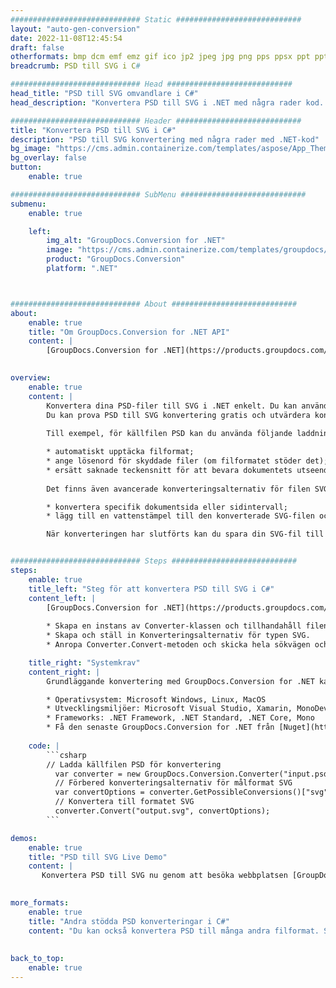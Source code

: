 ```yaml
---
############################# Static ############################
layout: "auto-gen-conversion"
date: 2022-11-08T12:45:54
draft: false
otherformats: bmp dcm emf emz gif ico jp2 jpeg jpg png pps ppsx ppt pptx psb psd svg svgz tga tif tiff webp wmf wmz
breadcrumb: PSD till SVG i C#

############################# Head ############################
head_title: "PSD till SVG omvandlare i C#"
head_description: "Konvertera PSD till SVG i .NET med några rader kod. Använd GroupDocs Document Conversion API för att konvertera över 160 filformat."

############################# Header ############################
title: "Konvertera PSD till SVG i C#"
description: "PSD till SVG konvertering med några rader med .NET-kod"
bg_image: "https://cms.admin.containerize.com/templates/aspose/App_Themes/V3/images/bg/header1.png"
bg_overlay: false
button:
    enable: true

############################# SubMenu ############################
submenu:
    enable: true

    left:
        img_alt: "GroupDocs.Conversion for .NET"
        image: "https://cms.admin.containerize.com/templates/groupdocs/images/product-logos/90x90-noborder/groupdocs-conversion-net.png"
        product: "GroupDocs.Conversion"
        platform: ".NET"



############################# About ############################
about:
    enable: true
    title: "Om GroupDocs.Conversion for .NET API"
    content: |
        [GroupDocs.Conversion for .NET](https://products.groupdocs.com/conversion/net/) kan användas för att konvertera Microsoft Word, Excel, PowerPoint, PDF, Visio och andra format. GroupDocs.Conversion är ett fristående API som är lämpligt för back-end och interna system där hög prestanda krävs. Det beror inte på någon programvara som Microsoft eller Open Office.
    

overview:
    enable: true
    content: |
        Konvertera dina PSD-filer till SVG i .NET enkelt. Du kan använda bara ett par C# kodrader i valfri plattform som du vill, som - Windows, Linux, macOS.
        Du kan prova PSD till SVG konvertering gratis och utvärdera konverteringsresultatens kvalitet. Tillsammans med enkla filkonverteringsscenarier kan du prova mer avancerade alternativ för att ladda källfilen PSD och för att spara resultatet SVG. 
        
        Till exempel, för källfilen PSD kan du använda följande laddningsalternativ:

        * automatiskt upptäcka filformat;
        * ange lösenord för skyddade filer (om filformatet stöder det);
        * ersätt saknade teckensnitt för att bevara dokumentets utseende.
        
        Det finns även avancerade konverteringsalternativ för filen SVG:

        * konvertera specifik dokumentsida eller sidintervall;
        * lägg till en vattenstämpel till den konverterade SVG-filen och många fler.

        När konverteringen har slutförts kan du spara din SVG-fil till den lokala filsökvägen eller någon tredje parts lagring som FTP, Amazon S3, Google Drive, Dropbox etc. Observera - för att konvertera PSD till {{ TO}} det finns inget behov av någon ytterligare programvara installerad - som MS Office, Open Office, Adobe Acrobat Reader etc.


############################# Steps ############################
steps:
    enable: true
    title_left: "Steg för att konvertera PSD till SVG i C#"
    content_left: |
        [GroupDocs.Conversion for .NET](https://products.groupdocs.com/conversion/net/) gör det enkelt för utvecklare att konvertera en PSD-fil till SVG med några rader kod.
        
        * Skapa en instans av Converter-klassen och tillhandahåll filen PSD med den fullständiga sökvägen
        * Skapa och ställ in Konverteringsalternativ för typen SVG.
        * Anropa Converter.Convert-metoden och skicka hela sökvägen och formatet (SVG) som en parameter

    title_right: "Systemkrav"
    content_right: |
        Grundläggande konvertering med GroupDocs.Conversion for .NET kan göras med bara några enkla steg. Våra API:er stöds på alla större plattformar och operativsystem. Innan du kör koden nedan, se till att du har följande förutsättningar installerade på ditt system.

        * Operativsystem: Microsoft Windows, Linux, MacOS
        * Utvecklingsmiljöer: Microsoft Visual Studio, Xamarin, MonoDevelop
        * Frameworks: .NET Framework, .NET Standard, .NET Core, Mono
        * Få den senaste GroupDocs.Conversion for .NET från [Nuget](https://www.nuget.org/packages/groupdocs.conversion)
         
    code: |
        ```csharp    
        // Ladda källfilen PSD för konvertering
          var converter = new GroupDocs.Conversion.Converter("input.psd");
          // Förbered konverteringsalternativ för målformat SVG
          var convertOptions = converter.GetPossibleConversions()["svg"].ConvertOptions;
          // Konvertera till formatet SVG
          converter.Convert("output.svg", convertOptions);
        ```

demos:
    enable: true
    title: "PSD till SVG Live Demo"
    content: |
       Konvertera PSD till SVG nu genom att besöka webbplatsen [GroupDocs.Conversion App](https://products.groupdocs.app/conversion/family). Onlinedemo har följande fördelar
          

more_formats:
    enable: true
    title: "Andra stödda PSD konverteringar i C#"
    content: "Du kan också konvertera PSD till många andra filformat. Se listan nedan."
       
       
back_to_top:
    enable: true
---
```

